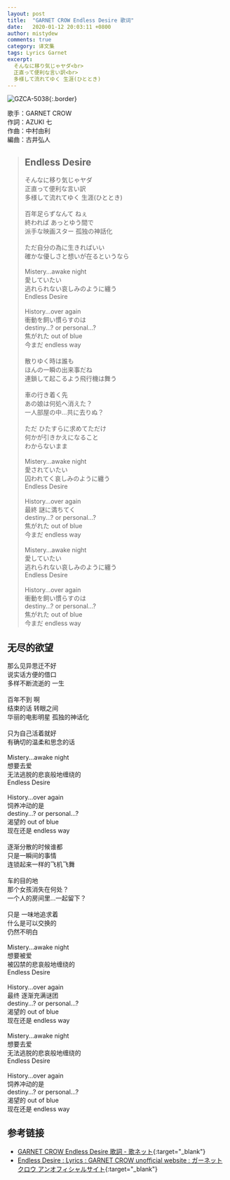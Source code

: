 ```yaml
---
layout: post
title:  "GARNET CROW Endless Desire 歌词"
date:   2020-01-12 20:03:11 +0800
author: mistydew
comments: true
category: 译文集
tags: Lyrics Garnet
excerpt:
  そんなに移り気じゃヤダ<br>
  正直って便利な言い訳<br>
  多様して流れてゆく 生涯(ひととき)
---
```

![GZCA-5038](https://ganekuro.github.io/images/discography/album/GZCA-5038.jpg){:.border}

歌手：GARNET CROW<br>
作詞：AZUKI 七<br>
作曲：中村由利<br>
編曲：古井弘人

<blockquote class="original">
  <h2>Endless Desire</h2>
  <p>
    そんなに移り気じゃヤダ<br>
    正直って便利な言い訳<br>
    多様して流れてゆく 生涯(ひととき)<br>
    <br>
    百年足らずなんて ねぇ<br>
    終われば あっとゆう間で<br>
    派手な映画スター 孤独の神話化<br>
    <br>
    ただ自分の為に生きればいい<br>
    確かな優しさと想いが在るというなら<br>
    <br>
    Mistery...awake night<br>
    愛していたい<br>
    逃れられない哀しみのように纏う<br>
    Endless Desire<br>
    <br>
    History...over again<br>
    衝動を飼い慣らすのは<br>
    destiny...? or personal...?<br>
    焦がれた out of blue<br>
    今まだ endless way<br>
    <br>
    散りゆく時は誰も<br>
    ほんの一瞬の出来事だね<br>
    連鎖して起こるよう飛行機は舞う<br>
    <br>
    車の行き着く先<br>
    あの娘は何処へ消えた？<br>
    一人部屋の中…共に去りぬ？<br>
    <br>
    ただ ひたすらに求めてただけ<br>
    何かが引きかえになること<br>
    わからないまま<br>
    <br>
    Mistery...awake night<br>
    愛されていたい<br>
    囚われてく哀しみのように纏う<br>
    Endless Desire<br>
    <br>
    History...over again<br>
    最終 謎に満ちてく<br>
    destiny...? or personal...?<br>
    焦がれた out of blue<br>
    今まだ endless way<br>
    <br>
    Mistery...awake night<br>
    愛していたい<br>
    逃れられない哀しみのように纏う<br>
    Endless Desire<br>
    <br>
    History...over again<br>
    衝動を飼い慣らすのは<br>
    destiny...? or personal...?<br>
    焦がれた out of blue<br>
    今まだ endless way
  </p>
</blockquote>

<div class="translation">
  <h2>无尽的欲望</h2>
  <p>
    那么见异思迁不好<br>
    说实话方便的借口<br>
    多样不断流逝的 一生<br>
    <br>
    百年不到 啊<br>
    结束的话 转眼之间<br>
    华丽的电影明星 孤独的神话化<br>
    <br>
    只为自己活着就好<br>
    有确切的温柔和思念的话<br>
    <br>
    Mistery...awake night<br>
    想要去爱<br>
    无法逃脱的悲哀般地缠绕的<br>
    Endless Desire<br>
    <br>
    History...over again<br>
    饲养冲动的是<br>
    destiny...? or personal...?<br>
    渴望的 out of blue<br>
    现在还是 endless way<br>
    <br>
    逐渐分散的时候谁都<br>
    只是一瞬间的事情<br>
    连锁起来一样的飞机飞舞<br>
    <br>
    车的目的地<br>
    那个女孩消失在何处？<br>
    一个人的房间里…一起留下？<br>
    <br>
    只是 一味地追求着<br>
    什么是可以交换的<br>
    仍然不明白<br>
    <br>
    Mistery...awake night<br>
    想要被爱<br>
    被囚禁的悲哀般地缠绕的<br>
    Endless Desire<br>
    <br>
    History...over again<br>
    最终 逐渐充满谜团<br>
    destiny...? or personal...?<br>
    渴望的 out of blue<br>
    现在还是 endless way<br>
    <br>
    Mistery...awake night<br>
    想要去爱<br>
    无法逃脱的悲哀般地缠绕的<br>
    Endless Desire<br>
    <br>
    History...over again<br>
    饲养冲动的是<br>
    destiny...? or personal...?<br>
    渴望的 out of blue<br>
    现在还是 endless way
  </p>
</div>

## 参考链接

* [GARNET CROW Endless Desire 歌詞 - 歌ネット](https://www.uta-net.com/song/20211/){:target="_blank"}
* [Endless Desire : Lyrics : GARNET CROW unofficial website : ガーネットクロウ アンオフィシャルサイト](https://ganekuro.github.io/lyrics/original/Endless-Desire.html){:target="_blank"}
